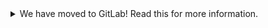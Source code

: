 <details>
<summary>We have moved to GitLab! Read this for more information.</summary>

We have recently moved our repositories to GitLab. You can find revpi-bluetooth
here: https://gitlab.com/revolutionpi/revpi-bluetooth  
All repositories on GitHub will stay up-to-date by being synchronised from
GitLab.

We still maintain a presence on GitHub but our work happens over at GitLab. If
you want to contribute to any of our projects we would prefer this contribution
to happen on GitLab, but we also still accept contributions on GitHub if you
prefer that.
</details>

